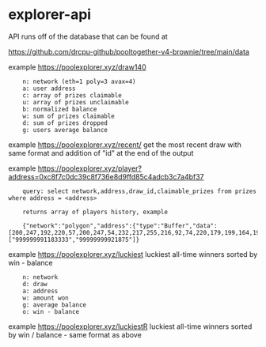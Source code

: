 # explorer-api

API runs off of the database that can be found at

https://github.com/drcpu-github/pooltogether-v4-brownie/tree/main/data

example https://poolexplorer.xyz/draw140
```
    n: network (eth=1 poly=3 avax=4)
    a: user address
    c: array of prizes claimable
    u: array of prizes unclaimable
    b: normalized balance
    w: sum of prizes claimable
    d: sum of prizes dropped
    g: users average balance
```          

example https://poolexplorer.xyz/recent/
get the most recent draw with same format and addition of "id" at the end of the output

example https://poolexplorer.xyz/player?address=0xc8f7c0dc39c8f736e8d9ffd85c4adcb3c7a4bf37
```
    query: select network,address,draw_id,claimable_prizes from prizes where address = <address>

    returns array of players history, example

    {"network":"polygon","address":{"type":"Buffer","data":[200,247,192,220,57,200,247,54,232,217,255,216,92,74,220,179,199,164,191,55]},"draw_id":87,"claimable_prizes":["999999991183333","99999999921875"]}  
```

example https://poolexplorer.xyz/luckiest
luckiest all-time winners sorted by win - balance
```
    n: network
    d: draw
    a: address
    w: amount won
    g: average balance
    o: win - balance
```

example https://poolexplorer.xyz/luckiestR
luckiest all-time winners sorted by win / balance - same format as above
